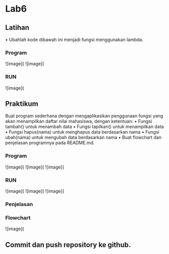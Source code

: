 # Lab6

## Latihan
• Ubahlah kode dibawah ini menjadi fungsi menggunakan lambda.

### Program
![image](
![image](

### RUN
![image](

## Praktikum
Buat program sederhana dengan mengaplikasikan penggunaan fungsi
yang akan menampilkan daftar nilai mahasiswa, dengan ketentuan:
• Fungsi tambah() untuk menambah data
• Fungsi tapilkan() untuk menampilkan data
• Fungsi hapus(nama) untuk menghapus data berdasarkan nama
• Fungsi ubah(nama) untuk mengubah data berdasarkan nama
• Buat flowchart dan penjelasan programnya pada README.md. 

### Program
![image](
![image](
![image](

### RUN
![image](
![image](
![image](

### Penjelasan

### Flowchart
![image](


## Commit dan push repository ke github.
